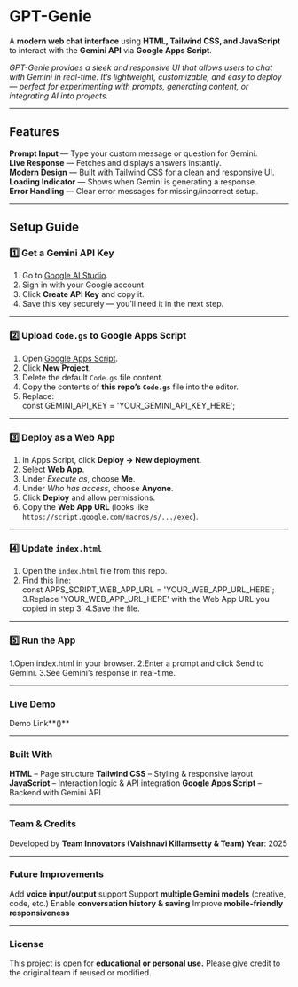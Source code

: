 # GPT-Genie  

A **modern web chat interface** using **HTML, Tailwind CSS, and JavaScript** to interact with the **Gemini API** via **Google Apps Script**.  

*GPT-Genie provides a sleek and responsive UI that allows users to chat with Gemini in real-time. It’s lightweight, customizable, and easy to deploy — perfect for experimenting with prompts, generating content, or integrating AI into projects.*  

---

## Features  

 **Prompt Input** — Type your custom message or question for Gemini.  
 **Live Response** — Fetches and displays answers instantly.  
 **Modern Design** — Built with Tailwind CSS for a clean and responsive UI.  
 **Loading Indicator** — Shows when Gemini is generating a response.  
 **Error Handling** — Clear error messages for missing/incorrect setup.  

---

## Setup Guide  

### 1️⃣ Get a Gemini API Key  
1. Go to [Google AI Studio](https://aistudio.google.com/app/apikey).  
2. Sign in with your Google account.  
3. Click **Create API Key** and copy it.  
4. Save this key securely — you’ll need it in the next step.  

---

### 2️⃣ Upload `Code.gs` to Google Apps Script  
1. Open [Google Apps Script](https://script.google.com/).  
2. Click **New Project**.  
3. Delete the default `Code.gs` file content.  
4. Copy the contents of **this repo’s `Code.gs`** file into the editor.  
5. Replace:  
   const GEMINI_API_KEY = 'YOUR_GEMINI_API_KEY_HERE';

---

### 3️⃣ Deploy as a Web App  
1. In Apps Script, click **Deploy → New deployment**.  
2. Select **Web App**.  
3. Under *Execute as*, choose **Me**.  
4. Under *Who has access*, choose **Anyone**.  
5. Click **Deploy** and allow permissions.  
6. Copy the **Web App URL** (looks like `https://script.google.com/macros/s/.../exec`).  

---

### 4️⃣ Update `index.html`  
1. Open the `index.html` file from this repo.  
2. Find this line:  
   const APPS_SCRIPT_WEB_APP_URL = 'YOUR_WEB_APP_URL_HERE';
3.Replace 'YOUR_WEB_APP_URL_HERE' with the Web App URL you copied in step 3.
4.Save the file.

---

### 5️⃣ Run the App
1.Open index.html in your browser.
2.Enter a prompt and click Send to Gemini.
3.See Gemini’s response in real-time.

---

### Live Demo
Demo Link**()**

---

### Built With
**HTML** – Page structure
**Tailwind CSS** – Styling & responsive layout
**JavaScript** – Interaction logic & API integration
**Google Apps Script** – Backend with Gemini API

---

### Team & Credits
Developed by **Team Innovators (Vaishnavi Killamsetty & Team)**
**Year**: 2025

---

### Future Improvements
Add **voice input/output** support
Support **multiple Gemini models** (creative, code, etc.)
Enable **conversation history & saving**
Improve **mobile-friendly responsiveness**

---

### License
This project is open for **educational or personal use.**
Please give credit to the original team if reused or modified.
